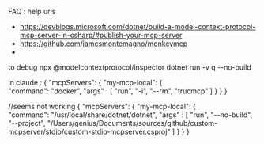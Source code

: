 

FAQ :
help urls 
- https://devblogs.microsoft.com/dotnet/build-a-model-context-protocol-mcp-server-in-csharp/#publish-your-mcp-server
- https://github.com/jamesmontemagno/monkeymcp
- 

to debug
npx @modelcontextprotocol/inspector dotnet run -v q --no-build

in claude :
{
    "mcpServers": {
        "my-mcp-local": {                       
            "command": "docker",
            "args" : [
                "run",
                "-i",
                "--rm",
                "trucmcp"
            ]
        }
    }
}

//seems not working
{
    "mcpServers": {
        "my-mcp-local": {                       
            "command": "/usr/local/share/dotnet/dotnet",
            "args" : [
                "run",
                "--no-build",
                "--project",
                "/Users/genius/Documents/sources/github/custom-mcpserver/stdio/custom-stdio-mcpserver.csproj"
            ]
        }
    }
}